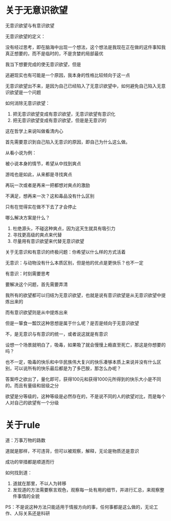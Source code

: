 # 关于无意识欲望

无意识欲望与有意识欲望

无意识欲望的定义：

没有经过思考，即在脑海中出现一个想法，这个想法是我现在正在做的这件事知我真正想要的，而不是临时的，不是贪婪的局部最优

我当下想要完成的使无意识欲望，但是

逃避现实也有可能是一个原因，我本身的性格比较倾向于这一点

无意识欲望出不来，是因为自己已经陷入了无意识欲望中，如何避免自己陷入无意识欲望是一个问题

如何消除无意识欲望：

1. 把无意识欲望变成有意识欲望，无意识欲望有意识化
2. 把无意识欲望变成有意识欲望，但是是无意识的

这在哲学上来说叫做看清内心

首先需要意识到自己陷入无意识的原因，即自己为什么这么做。

从看小说为例：

被小说本身的情节，希望从中找到爽点

游戏也是如此，从来都是寻找爽点

再玩一次或者是再来一把都想对爽点的激励

不满足，想再来一次？这和毒品没有什么区别

只有在觉得实在做不下去了才会停止

哪么解决方案是什么？

1. 杜绝源头，不碰这种爽点，因为这天生就具有吸引力
2. 寻找更高级的爽点来代替
3. 尽量用有意识欲望来代替无意识欲望

关于无意识和有意识的终极问题：你希望以什么样的方式活着

无意识：与动物没有什么本质区别，但是他的优点是更快乐？也不一定

有意识：时刻需要思考

要解决这个问题，首先需要弄清

我所有的欲望都可以归结为无意识欲望，也就是说有意识欲望是从无意识欲望中提炼出来的

而有意识欲望则是从中提炼出来

但是一箪食一瓢饮这种思想是属于什么呢？是否是倾向于无意识欲望

不，是无意识与有意识的统一，或者说这就是有意识

设想一个场景就明白了，吸毒，如果吸了就会慢慢上瘾直至死亡，那这是你想要的吗？

也不一定，吸毒的快乐和中华民族伟大复兴的快乐凑够本质上来说并没有什么区别，可以说所有的快乐最后都是为了多巴胺，那怎么办呢？

答案呼之欲出了，量化即可，获得100元和获得1000元所得到的快乐大小是不同的。而且有量级和层级之分

欲望是分等级的，这种等级是必然存在的，不是说不同的人的欲望对比，而是每个人对自己的欲望有一个分级

# 关于rule

道：万事万物的路数

道就是那样，不可违背，但可以被观察，解释，无论是物质还是意识

成功的举措都是顺道而行

如何找到道：

1. 道就在那里，不以人为转移
2. 发现道的方法需要察言观色，观察每一处有用的细节，并进行汇总，来观察整件事情的全貌

PS：不是说这种方法只能适用于情报方向的事，任何事都是这么做的，无论工作、人际关系还是科研
